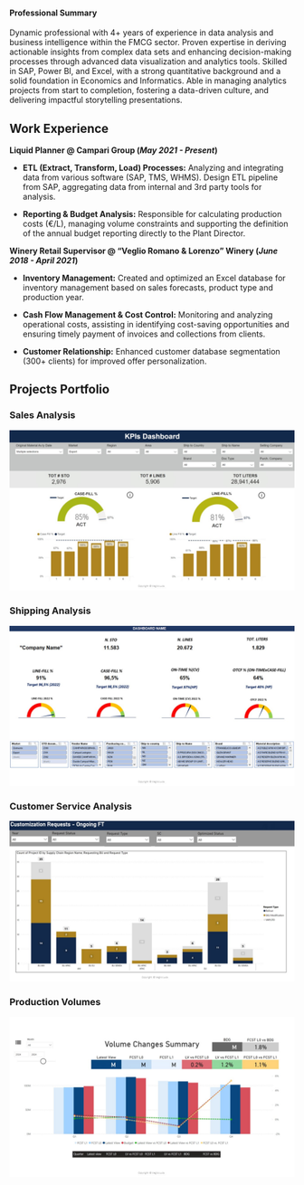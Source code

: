 #### Professional Summary
Dynamic professional with 4+ years of experience in data analysis and business intelligence within the FMCG sector. Proven expertise in deriving actionable insights from complex data sets and enhancing decision-making processes through advanced data visualization and analytics tools. Skilled in SAP, Power BI, and Excel, with a strong quantitative background and a solid foundation in Economics and Informatics. Able in managing analytics projects from start to completion, fostering a data-driven culture, and delivering impactful storytelling presentations.

## Work Experience
**Liquid Planner @ Campari Group (_May 2021 - Present_)**

- **ETL (Extract, Transform, Load) Processes:** Analyzing and integrating data from various software (SAP, TMS, WHMS). Design ETL pipeline from SAP, aggregating data from internal and 3rd party tools for analysis.

- **Reporting & Budget Analysis:** Responsible for calculating production costs (€/L), managing volume constraints and supporting the definition of the annual budget reporting directly to the Plant Director.


**Winery Retail Supervisor @ “Veglio Romano & Lorenzo” Winery (_June 2018 - April 2021_)**

- **Inventory Management:** Created and optimized an Excel database for inventory management based on sales forecasts, product type and production year.

- **Cash Flow Management & Cost Control:** Monitoring and analyzing operational costs, assisting in identifying cost-saving opportunities and ensuring timely payment of invoices and collections from clients.

- **Customer Relationship:** Enhanced customer database segmentation (300+ clients) for improved offer personalization.

## Projects Portfolio
### Sales Analysis
![EEG Band Discovery](images/KPIs.jpg)

### Shipping Analysis
![EEG Band Discovery](images/Shipping.jpg)

### Customer Service Analysis
![EEG Band Discovery](images/Requests.jpg)

### Production Volumes
![EEG Band Discovery](images/Volumes.jpg)
